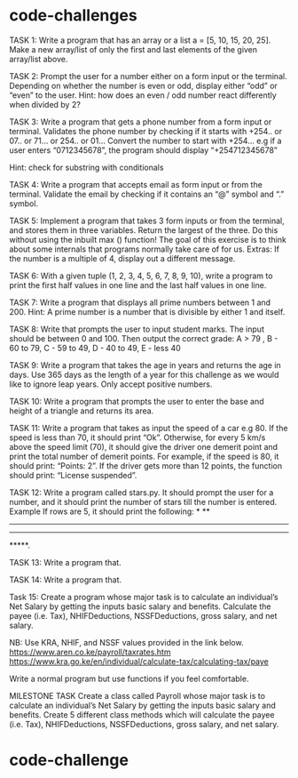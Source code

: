 # code-challenges

TASK 1: 
Write a program that has an array or a list a = [5, 10, 15, 20, 25]. 
Make a new array/list of only the first and last elements of the given array/list above. 

TASK 2: 
Prompt the user for a number either on a form input or the terminal. Depending on whether the number is even or odd, display either “odd” or “even” to the user.
 Hint: how does an even / odd number react differently when divided by 2?

TASK 3: 
Write a program that gets a phone number from a form input or terminal. Validates the phone number by checking if it starts with +254.. or 07.. or 71… or 254.. or 01... Convert the number to start with +254… 
e.g if a user enters “0712345678”, the program should display “+254712345678”

Hint: check for substring with conditionals

TASK 4: 
Write a program that accepts email as form input or from the terminal. Validate the email by checking if it contains an “@” symbol and “.” symbol. 

TASK 5: 
Implement a program that takes 3 form inputs or from the terminal, and stores them in three variables. Return the largest of the three. Do this without using the inbuilt max () function!
The goal of this exercise is to think about some internals that programs normally take care of for us. 
Extras:
If the number is a multiple of 4, display out a different message.



TASK 6:
With a given tuple (1, 2, 3, 4, 5, 6, 7, 8, 9, 10), write a program to print the first half values in one line and the last half values in one line.





TASK 7: 
Write a program that displays all prime numbers between 1 and 200.
Hint: A prime number is a number that is divisible by either 1 and itself.

TASK 8: 
Write that prompts the user to input student marks. The input should be between 0 and 100. Then output the correct grade: 
A > 79 , B - 60 to 79, C -  59 to 49, D - 40 to 49, E - less 40

TASK 9: 
Write a program that takes the age in years and returns the age in days. Use 365 days as the length of a year for this challenge as we would like to ignore leap years. Only accept positive numbers.

TASK 10: 
Write a program that prompts the user to enter the base and height of a triangle and returns its area.


TASK 11: 
Write a program that takes as input the speed of a car e.g 80. If the speed is less than 70, it should print “Ok”. Otherwise, for every 5 km/s above the speed limit (70), it should give the driver one demerit point and print the total number of demerit points.
For example, if the speed is 80, it should print: “Points: 2”. If the driver gets more than 12 points, the function should print: “License suspended”.



TASK 12: 
Write a program called stars.py. It should prompt the user for a number, and it should print the number of stars till the number is entered.
Example If rows are 5, it should print the following:
*
**
***
****
*****.

TASK 13: 
Write a program that.

TASK 14: 
Write a program that.

Task 15: 
Create a program whose major task is to calculate an individual’s Net Salary by getting the inputs basic salary and benefits. Calculate the payee (i.e. Tax), NHIFDeductions, NSSFDeductions, gross salary, and net salary. 

NB: Use KRA, NHIF, and NSSF values provided in the link below.
https://www.aren.co.ke/payroll/taxrates.htm  
https://www.kra.go.ke/en/individual/calculate-tax/calculating-tax/paye 

Write a normal program but use functions if you feel comfortable.


MILESTONE TASK 
Create a class called Payroll whose major task is to calculate an individual’s Net Salary by getting the inputs basic salary and benefits. Create 5 different class methods which will calculate the payee (i.e. Tax), NHIFDeductions, NSSFDeductions, gross salary, and net salary. 
# code-challenge
